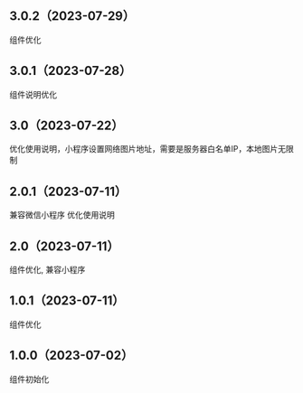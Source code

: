 ## 3.0.2（2023-07-29）
组件优化
## 3.0.1（2023-07-28）
组件说明优化
## 3.0（2023-07-22）
优化使用说明，小程序设置网络图片地址，需要是服务器白名单IP，本地图片无限制
## 2.0.1（2023-07-11）
兼容微信小程序 优化使用说明
## 2.0（2023-07-11）
组件优化, 兼容小程序
## 1.0.1（2023-07-11）
组件优化
## 1.0.0（2023-07-02）
组件初始化
